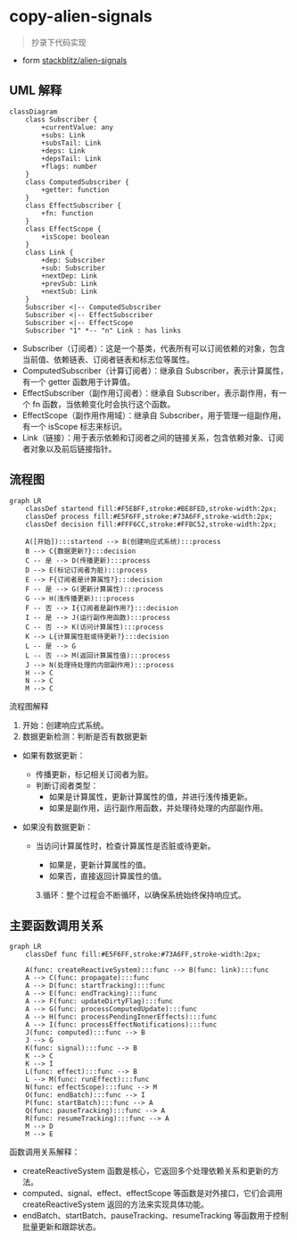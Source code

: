 # copy-alien-signals

> 抄录下代码实现

- form [stackblitz/alien-signals](https://github.com/stackblitz/alien-signals)

## UML 解释

```mermaid
classDiagram
    class Subscriber {
        +currentValue: any
        +subs: Link
        +subsTail: Link
        +deps: Link
        +depsTail: Link
        +flags: number
    }
    class ComputedSubscriber {
        +getter: function
    }
    class EffectSubscriber {
        +fn: function
    }
    class EffectScope {
        +isScope: boolean
    }
    class Link {
        +dep: Subscriber
        +sub: Subscriber
        +nextDep: Link
        +prevSub: Link
        +nextSub: Link
    }
    Subscriber <|-- ComputedSubscriber
    Subscriber <|-- EffectSubscriber
    Subscriber <|-- EffectScope
    Subscriber "1" *-- "n" Link : has links
```

- Subscriber（订阅者）：这是一个基类，代表所有可以订阅依赖的对象，包含当前值、依赖链表、订阅者链表和标志位等属性。
- ComputedSubscriber（计算订阅者）：继承自 Subscriber，表示计算属性，有一个 getter 函数用于计算值。
- EffectSubscriber（副作用订阅者）：继承自 Subscriber，表示副作用，有一个 fn 函数，当依赖变化时会执行这个函数。
- EffectScope（副作用作用域）：继承自 Subscriber，用于管理一组副作用，有一个 isScope 标志来标识。
- Link（链接）：用于表示依赖和订阅者之间的链接关系，包含依赖对象、订阅者对象以及前后链接指针。

## 流程图

```mermaid
graph LR
    classDef startend fill:#F5EBFF,stroke:#BE8FED,stroke-width:2px;
    classDef process fill:#E5F6FF,stroke:#73A6FF,stroke-width:2px;
    classDef decision fill:#FFF6CC,stroke:#FFBC52,stroke-width:2px;

    A([开始]):::startend --> B(创建响应式系统):::process
    B --> C{数据更新?}:::decision
    C -- 是 --> D(传播更新):::process
    D --> E(标记订阅者为脏):::process
    E --> F{订阅者是计算属性?}:::decision
    F -- 是 --> G(更新计算属性):::process
    G --> H(浅传播更新):::process
    F -- 否 --> I{订阅者是副作用?}:::decision
    I -- 是 --> J(运行副作用函数):::process
    C -- 否 --> K(访问计算属性):::process
    K --> L{计算属性脏或待更新?}:::decision
    L -- 是 --> G
    L -- 否 --> M(返回计算属性值):::process
    J --> N(处理待处理的内部副作用):::process
    H --> C
    N --> C
    M --> C
```

流程图解释

1. 开始：创建响应式系统。
2. 数据更新检测：判断是否有数据更新

- 如果有数据更新：
  - 传播更新，标记相关订阅者为脏。
  - 判断订阅者类型：
    - 如果是计算属性，更新计算属性的值，并进行浅传播更新。
    - 如果是副作用，运行副作用函数，并处理待处理的内部副作用。
- 如果没有数据更新：

  - 当访问计算属性时，检查计算属性是否脏或待更新。

    - 如果是，更新计算属性的值。
    - 如果否，直接返回计算属性的值。

    3.循环：整个过程会不断循环，以确保系统始终保持响应式。

## 主要函数调用关系

```mermaid
graph LR
    classDef func fill:#E5F6FF,stroke:#73A6FF,stroke-width:2px;

    A(func: createReactiveSystem):::func --> B(func: link):::func
    A --> C(func: propagate):::func
    A --> D(func: startTracking):::func
    A --> E(func: endTracking):::func
    A --> F(func: updateDirtyFlag):::func
    A --> G(func: processComputedUpdate):::func
    A --> H(func: processPendingInnerEffects):::func
    A --> I(func: processEffectNotifications):::func
    J(func: computed):::func --> B
    J --> G
    K(func: signal):::func --> B
    K --> C
    K --> I
    L(func: effect):::func --> B
    L --> M(func: runEffect):::func
    N(func: effectScope):::func --> M
    O(func: endBatch):::func --> I
    P(func: startBatch):::func --> A
    Q(func: pauseTracking):::func --> A
    R(func: resumeTracking):::func --> A
    M --> D
    M --> E
```

函数调用关系解释：

- createReactiveSystem 函数是核心，它返回多个处理依赖关系和更新的方法。
- computed、signal、effect、effectScope 等函数是对外接口，它们会调用 createReactiveSystem 返回的方法来实现具体功能。
- endBatch、startBatch、pauseTracking、resumeTracking 等函数用于控制批量更新和跟踪状态。

